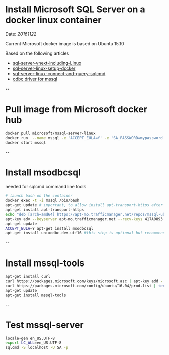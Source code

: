 # Install Microsoft SQL Server on a docker linux container

Date: _20161122_

Current Microsoft docker image is based on Ubuntu 15.10

Based on the following articles
* [sql-server-vnext-including-Linux](https://www.microsoft.com/en-us/sql-server/sql-server-vnext-including-Linux)
* [sql-server-linux-setup-docker](https://docs.microsoft.com/en-us/sql/linux/sql-server-linux-setup-docker)
* [sql-server-linux-connect-and-query-sqlcmd](https://docs.microsoft.com/en-us/sql/linux/sql-server-linux-connect-and-query-sqlcmd)
* [odbc driver for mssql](https://msdn.microsoft.com/en-us/library/hh568454(v=sql.110))

--

# Pull image from Microsoft docker hub
```bash
docker pull microsoft/mssql-server-linux
docker run  --name mssql -e 'ACCEPT_EULA=Y' -e 'SA_PASSWORD=mypassword' -p 1433:1433 -d microsoft/mssql-server-linux
docker start mssql
```

--

# Install msodbcsql

needed for sqlcmd command line tools

```bash
# launch bash on the container
docker exec -t -i mssql /bin/bash
apt-get update # important, to allow install apt-transport-https after adding mssql repo
apt-get install apt-transport-https
echo "deb [arch=amd64] https://apt-mo.trafficmanager.net/repos/mssql-ubuntu-wily-release/ wily main" > /etc/apt/sources.list.d/mssqlpreview.list
apt-key adv --keyserver apt-mo.trafficmanager.net --recv-keys 417A0893
apt-get update
ACCEPT_EULA=Y apt-get install msodbcsql
apt-get install unixodbc-dev-utf16 #this step is optional but recommended*
```

--

# Install mssql-tools
```bash
apt-get install curl
curl https://packages.microsoft.com/keys/microsoft.asc | apt-key add -
curl https://packages.microsoft.com/config/ubuntu/16.04/prod.list | tee /etc/apt/sources.list.d/msprod.list
apt-get update 
apt-get install mssql-tools
```

--

# Test mssql-server
```bash
locale-gen en_US.UTF-8
export LC_ALL=en_US.UTF-8
sqlcmd -S localhost -U SA -p
```
